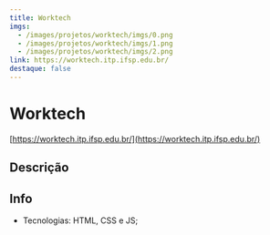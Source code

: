 ```yaml
---
title: Worktech
imgs:
  - /images/projetos/worktech/imgs/0.png
  - /images/projetos/worktech/imgs/1.png
  - /images/projetos/worktech/imgs/2.png
link: https://worktech.itp.ifsp.edu.br/
destaque: false
---
```

# Worktech
 
[https://worktech.itp.ifsp.edu.br/](https://worktech.itp.ifsp.edu.br/)

## Descrição

## Info

- Tecnologias: HTML, CSS e JS;
